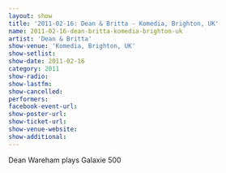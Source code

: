 ```yaml
---
layout: show
title: '2011-02-16: Dean & Britta - Komedia, Brighton, UK'
name: 2011-02-16-dean-britta-komedia-brighton-uk
artist: 'Dean & Britta'
show-venue: 'Komedia, Brighton, UK'
show-setlist: 
show-date: 2011-02-16
category: 2011
show-radio: 
show-lastfm: 
show-cancelled: 
performers: 
facebook-event-url: 
show-poster-url: 
show-ticket-url: 
show-venue-website: 
show-additional: 
---
```


Dean Wareham plays Galaxie 500